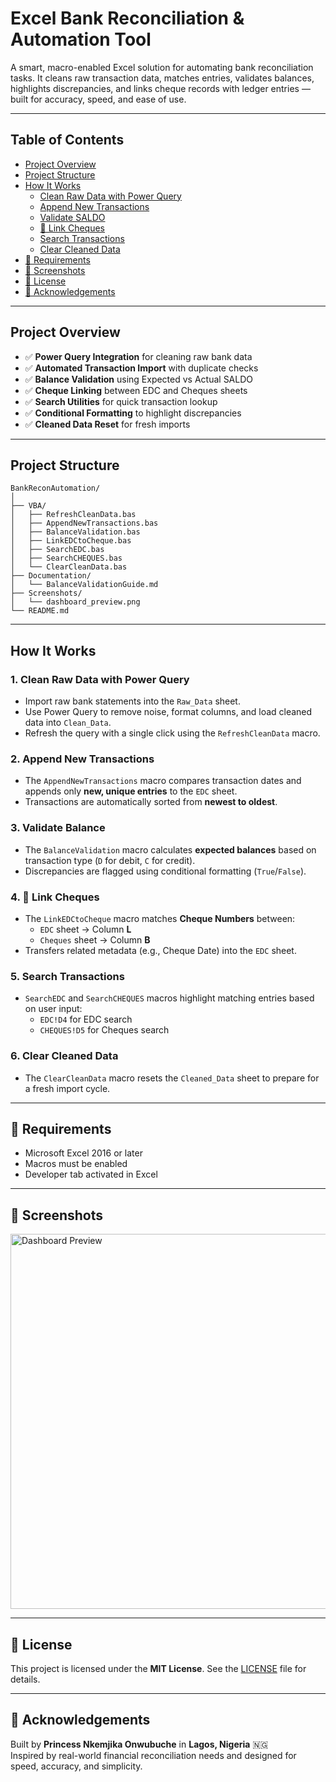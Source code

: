 # Excel Bank Reconciliation & Automation Tool

A smart, macro-enabled Excel solution for automating bank reconciliation tasks. It cleans raw transaction data, matches entries, validates balances, highlights discrepancies, and links cheque records with ledger entries — built for accuracy, speed, and ease of use.

---
##  Table of Contents

- [ Project Overview](#project-overview)
- [ Project Structure](#project-structure)
- [ How It Works](#how-it-works)
  - [ Clean Raw Data with Power Query](#clean-raw-data-with-power-query)
  - [ Append New Transactions](#append-new-transactions)
  - [ Validate SALDO](#validate-saldo)
  - [🔗 Link Cheques](#link-cheques)
  - [ Search Transactions](#search-transactions)
  - [ Clear Cleaned Data](#clear-cleaned-data)
- [🧩 Requirements](#requirements)
- [📸 Screenshots](#screenshots)
- [📜 License](#license)
- [🙌 Acknowledgements](#acknowledgements)


---
##   Project Overview

- ✅ **Power Query Integration** for cleaning raw bank data
- ✅ **Automated Transaction Import** with duplicate checks
- ✅ **Balance Validation** using Expected vs Actual SALDO
- ✅ **Cheque Linking** between EDC and Cheques sheets
- ✅ **Search Utilities** for quick transaction lookup
- ✅ **Conditional Formatting** to highlight discrepancies
- ✅ **Cleaned Data Reset** for fresh imports

---

##  Project Structure

````
BankReconAutomation/
│
├── VBA/
│   ├── RefreshCleanData.bas
│   ├── AppendNewTransactions.bas
│   ├── BalanceValidation.bas
│   ├── LinkEDCtoCheque.bas
│   ├── SearchEDC.bas
│   ├── SearchCHEQUES.bas
│   └── ClearCleanData.bas
├── Documentation/
│   └── BalanceValidationGuide.md
├── Screenshots/
│   └── dashboard_preview.png
└── README.md

````
---

##  How It Works

### 1.  Clean Raw Data with Power Query
- Import raw bank statements into the `Raw_Data` sheet.
- Use Power Query to remove noise, format columns, and load cleaned data into `Clean_Data`.
- Refresh the query with a single click using the `RefreshCleanData` macro.

### 2.  Append New Transactions
- The `AppendNewTransactions` macro compares transaction dates and appends only **new, unique entries** to the `EDC` sheet.
- Transactions are automatically sorted from **newest to oldest**.

### 3.  Validate Balance
- The `BalanceValidation` macro calculates **expected balances** based on transaction type (`D` for debit, `C` for credit).
- Discrepancies are flagged using conditional formatting (`True`/`False`).

### 4. 🔗 Link Cheques
- The `LinkEDCtoCheque` macro matches **Cheque Numbers** between:
  - `EDC` sheet → Column **L**
  - `Cheques` sheet → Column **B**
- Transfers related metadata (e.g., Cheque Date) into the `EDC` sheet.

### 5.  Search Transactions
- `SearchEDC` and `SearchCHEQUES` macros highlight matching entries based on user input:
  - `EDC!D4` for EDC search
  - `CHEQUES!D5` for Cheques search

### 6.  Clear Cleaned Data
- The `ClearCleanData` macro resets the `Cleaned_Data` sheet to prepare for a fresh import cycle.

---

## 🧩 Requirements

- Microsoft Excel 2016 or later  
- Macros must be enabled  
- Developer tab activated in Excel

---

## 📸 Screenshots

<img src="https://github.com/user-attachments/assets/2da15f16-d55c-4534-a8a1-254698dc75ae" width="600" alt="Dashboard Preview">


---

## 📜 License

This project is licensed under the **MIT License**. See the [LICENSE](LICENSE) file for details.

---

## 🙌 Acknowledgements

Built by **Princess Nkemjika Onwubuche** in **Lagos, Nigeria** 🇳🇬  
Inspired by real-world financial reconciliation needs and designed for speed, accuracy, and simplicity.




